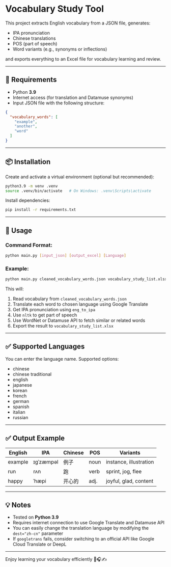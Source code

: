 # Vocabulary Study Tool

This project extracts English vocabulary from a JSON file, generates:

- IPA pronunciation
- Chinese translations
- POS (part of speech)
- Word variants (e.g., synonyms or inflections)

and exports everything to an Excel file for vocabulary learning and review.

---

## 🔧 Requirements

- Python **3.9**
- Internet access (for translation and Datamuse synonyms)
- Input JSON file with the following structure:

```json
{
  "vocabulary_words": [
    "example",
    "another",
    "word"
  ]
}
```

---

## 📦 Installation

Create and activate a virtual environment (optional but recommended):

```bash
python3.9 -m venv .venv
source .venv/bin/activate   # On Windows: .venv\Scripts\activate
```

Install dependencies:

```bash
pip install -r requirements.txt
```

---

## 🚀 Usage

### Command Format:

```bash
python main.py [input_json] [output_excel] [Language]
```

### Example:

```bash
python main.py cleaned_vocabulary_words.json vocabulary_study_list.xlsx chinese
```

This will:

1. Read vocabulary from `cleaned_vocabulary_words.json`
2. Translate each word to chosen language using Google Translate
3. Get IPA pronunciation using `eng_to_ipa`
4. Use `nltk` to get part of speech
5. Use WordNet or Datamuse API to fetch similar or related words
6. Export the result to `vocabulary_study_list.xlsx`

---
## ✅ Supported Languages

You can enter the language name. Supported options:

- chinese
- chinese traditional
- english
- japanese
- korean
- french
- german
- spanish
- italian
- russian

---

## ✅ Output Example

| English  | IPA       | Chinese | POS   | Variants               |
|----------|-----------|---------|-------|------------------------|
| example  | ɪɡˈzæmpəl | 例子    | noun  | instance, illustration |
| run      | rʌn       | 跑      | verb  | sprint, jog, flee      |
| happy    | ˈhæpi     | 开心的  | adj.  | joyful, glad, content  |

---



## 💡 Notes

- Tested on **Python 3.9**
- Requires internet connection to use Google Translate and Datamuse API
- You can easily change the translation language by modifying the `dest="zh-cn"` parameter
- If `googletrans` fails, consider switching to an official API like Google Cloud Translate or DeepL

---

Enjoy learning your vocabulary efficiently 📘🎧✍️
